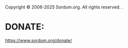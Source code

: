 
Copyright © 2006-2025 Sordum.org. All rights reserved.
.
# DONATE: 
https://www.sordum.org/donate/
